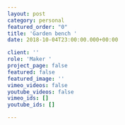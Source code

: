 ```yaml
---
layout: post
category: personal
featured_order: "0"
title: 'Garden bench '
date: 2018-10-04T23:00:00.000+00:00

client: ''
role: 'Maker '
project_page: false
featured: false
featured_image: ''
vimeo_videos: false
youtube_videos: false
vimeo_ids: []
youtube_ids: []

---
```

